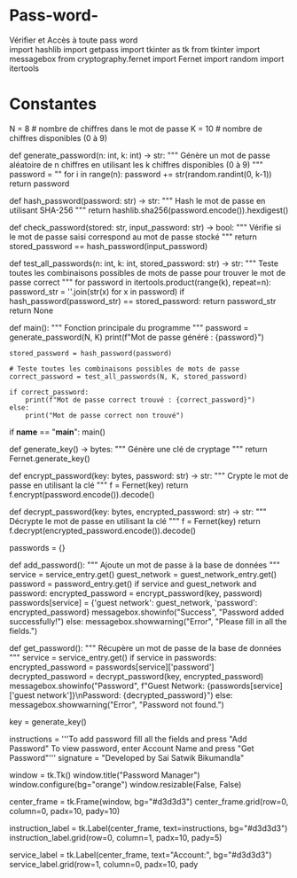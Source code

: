 # Pass-word-
Vérifier et Accès à toute pass word  
import hashlib
import getpass
import tkinter as tk
from tkinter import messagebox
from cryptography.fernet import Fernet
import random
import itertools

# Constantes
N = 8  # nombre de chiffres dans le mot de passe
K = 10  # nombre de chiffres disponibles (0 à 9)

def generate_password(n: int, k: int) -> str:
    """
    Génère un mot de passe aléatoire de n chiffres
    en utilisant les k chiffres disponibles (0 à 9)
    """
    password = ""
    for i in range(n):
        password += str(random.randint(0, k-1))
    return password

def hash_password(password: str) -> str:
    """
    Hash le mot de passe en utilisant SHA-256
    """
    return hashlib.sha256(password.encode()).hexdigest()

def check_password(stored: str, input_password: str) -> bool:
    """
    Vérifie si le mot de passe saisi correspond
    au mot de passe stocké
    """
    return stored_password == hash_password(input_password)

def test_all_passwords(n: int, k: int, stored_password: str) -> str:
    """
    Teste toutes les combinaisons possibles de mots de passe
    pour trouver le mot de passe correct
    """
    for password in itertools.product(range(k), repeat=n):
        password_str = ''.join(str(x) for x in password)
        if hash_password(password_str) == stored_password:
            return password_str
    return None

def main():
    """
    Fonction principale du programme
    """
    password = generate_password(N, K)
    print(f"Mot de passe généré : {password}")

    stored_password = hash_password(password)

    # Teste toutes les combinaisons possibles de mots de passe
    correct_password = test_all_passwords(N, K, stored_password)

    if correct_password:
        print(f"Mot de passe correct trouvé : {correct_password}")
    else:
        print("Mot de passe correct non trouvé")

if __name__ == "__main__":
    main()

def generate_key() -> bytes:
    """
    Génère une clé de cryptage
    """
    return Fernet.generate_key()

def encrypt_password(key: bytes, password: str) -> str:
    """
    Crypte le mot de passe en utilisant la clé
    """
    f = Fernet(key)
    return f.encrypt(password.encode()).decode()

def decrypt_password(key: bytes, encrypted_password: str) -> str:
    """
    Décrypte le mot de passe en utilisant la clé
    """
    f = Fernet(key)
    return f.decrypt(encrypted_password.encode()).decode()

passwords = {}

def add_password():
    """
    Ajoute un mot de passe à la base de données
    """
    service = service_entry.get()
    guest_network = guest_network_entry.get()
    password = password_entry.get()
    if service and guest_network and password:
        encrypted_password = encrypt_password(key, password)
        passwords[service] = {'guest network': guest_network, 'password': encrypted_password}
        messagebox.showinfo("Success", "Password added successfully!")
    else:
        messagebox.showwarning("Error", "Please fill in all the fields.")

def get_password():
    """
    Récupère un mot de passe de la base de données
    """
    service = service_entry.get()
    if service in passwords:
        encrypted_password = passwords[service]['password']
        decrypted_password = decrypt_password(key, encrypted_password)
        messagebox.showinfo("Password", f"Guest Network: {passwords[service]['guest network']}\nPassword: {decrypted_password}")
    else:
        messagebox.showwarning("Error", "Password not found.")

key = generate_key()

instructions = '''To add password fill all the fields and press "Add Password"
To view password, enter Account Name and press "Get Password"'''
signature = "Developed by Sai Satwik Bikumandla"

window = tk.Tk()
window.title("Password Manager")
window.configure(bg="orange")
window.resizable(False, False)

center_frame = tk.Frame(window, bg="#d3d3d3")
center_frame.grid(row=0, column=0, padx=10, pady=10)

instruction_label = tk.Label(center_frame, text=instructions, bg="#d3d3d3")
instruction_label.grid(row=0, column=1, padx=10, pady=5)

service_label = tk.Label(center_frame, text="Account:", bg="#d3d3d3")
service_label.grid(row=1, column=0, padx=10, pady
